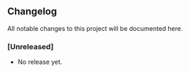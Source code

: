 ## Changelog

All notable changes to this project will be documented here.

### [Unreleased]

-   No release yet.
